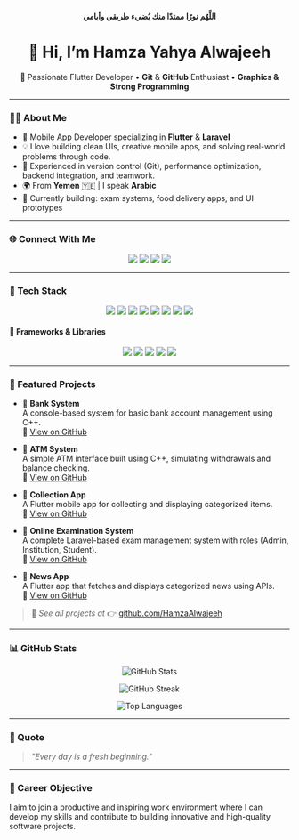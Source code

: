 
<p align="center"><strong>اللَّهُم نورًا ممتدًا منك يُضيء طريقي وأيامي</strong></p>

<h1 align="center">👋 Hi, I’m Hamza Yahya Alwajeeh</h1>
<p align="center">🎯 Passionate Flutter Developer • <b>Git</b> & <b>GitHub</b> Enthusiast • <b>Graphics & Strong Programming</b></p>

---

### 👨‍💻 About Me

- 🔧 Mobile App Developer specializing in **Flutter** & **Laravel**
- 💡 I love building clean UIs, creative mobile apps, and solving real-world problems through code.
- 🧠 Experienced in version control (Git), performance optimization, backend integration, and teamwork.
- 🌍 From **Yemen** 🇾🇪 | I speak **Arabic**
- 🚀 Currently building: exam systems, food delivery apps, and UI prototypes

---

### 🌐 Connect With Me

<p align="center">
  <img src="https://img.shields.io/badge/Facebook-1877F2?style=for-the-badge&logo=facebook&logoColor=white" />
  <img src="https://img.shields.io/badge/Instagram-E4405F?style=for-the-badge&logo=instagram&logoColor=white" />
  <img src="https://img.shields.io/badge/GitHub-181717?style=for-the-badge&logo=github&logoColor=white" />
  <img src="https://img.shields.io/badge/WhatsApp-25D366?style=for-the-badge&logo=whatsapp&logoColor=white" />
</p>

---

### 🧰 Tech Stack

<p align="center">
  <img src="https://img.shields.io/badge/Dart-0175C2?style=for-the-badge&logo=dart&logoColor=white" />
  <img src="https://img.shields.io/badge/JavaScript-F7DF1E?style=for-the-badge&logo=javascript&logoColor=black" />
  <img src="https://img.shields.io/badge/PHP-777BB4?style=for-the-badge&logo=php&logoColor=white" />
  <img src="https://img.shields.io/badge/HTML5-E34F26?style=for-the-badge&logo=html5&logoColor=white" />
  <img src="https://img.shields.io/badge/CSS3-1572B6?style=for-the-badge&logo=css3&logoColor=white" />
  <img src="https://img.shields.io/badge/C++-00599C?style=for-the-badge&logo=c%2B%2B&logoColor=white" />
  <img src="https://img.shields.io/badge/C%23-239120?style=for-the-badge&logo=c-sharp&logoColor=white" />
  <img src="https://img.shields.io/badge/Python-3776AB?style=for-the-badge&logo=python&logoColor=white" />
</p>

#### 🧩 Frameworks & Libraries

<p align="center">
  <img src="https://img.shields.io/badge/Flutter-02569B?style=for-the-badge&logo=flutter&logoColor=white" />
  <img src="https://img.shields.io/badge/Laravel-F55247?style=for-the-badge&logo=laravel&logoColor=white" />
  <img src="https://img.shields.io/badge/Bootstrap-7952B3?style=for-the-badge&logo=bootstrap&logoColor=white" />
  <img src="https://img.shields.io/badge/VS Code-007ACC?style=for-the-badge&logo=visual-studio-code&logoColor=white" />
  <img src="https://img.shields.io/badge/Git-F05032?style=for-the-badge&logo=git&logoColor=white" />
</p>

---

### 🚀 Featured Projects

- 🔹 **Bank System**  
  A console-based system for basic bank account management using C++.  
  🔗 [View on GitHub](https://github.com/HamzaAlwajeeh/Bank-System)

- 🔹 **ATM System**  
  A simple ATM interface built using C++, simulating withdrawals and balance checking.  
  🔗 [View on GitHub](https://github.com/HamzaAlwajeeh/ATM-System)

- 🔹 **Collection App**  
  A Flutter mobile app for collecting and displaying categorized items.  
  🔗 [View on GitHub](https://github.com/HamzaAlwajeeh/Collection-app)

- 🔹 **Online Examination System**  
  A complete Laravel-based exam management system with roles (Admin, Institution, Student).  
  🔗 [View on GitHub](https://github.com/HamzaAlwajeeh/Online_Examination_System)

- 🔹 **News App**  
  A Flutter app that fetches and displays categorized news using APIs.  
  🔗 [View on GitHub](https://github.com/HamzaAlwajeeh/News-App)


> 🔎 _See all projects at_ 👉 [github.com/HamzaAlwajeeh](https://github.com/HamzaAlwajeeh)

---

### 📊 GitHub Stats

<p align="center">
  <img src="https://github-readme-stats.vercel.app/api?username=HamzaAlwajeeh&show_icons=true&theme=tokyonight" alt="GitHub Stats" />
</p>

<p align="center">
  <img src="https://github-readme-streak-stats.herokuapp.com/?user=HamzaAlwajeeh&theme=tokyonight" alt="GitHub Streak" />
</p>

<p align="center">
  <img src="https://github-readme-stats.vercel.app/api/top-langs/?username=HamzaAlwajeeh&layout=compact&theme=tokyonight" alt="Top Languages" />
</p>

---

### 🧠 Quote
> _"Every day is a fresh beginning."_

---

### 🎯 Career Objective
I aim to join a productive and inspiring work environment where I can develop my skills and contribute to building innovative and high-quality software projects.

